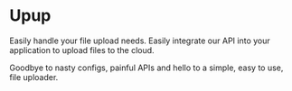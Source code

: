 # Upup

Easily handle your file upload needs. Easily integrate our API into your application to upload files to the cloud.

Goodbye to nasty configs, painful APIs and hello to a simple, easy to use, file uploader.
